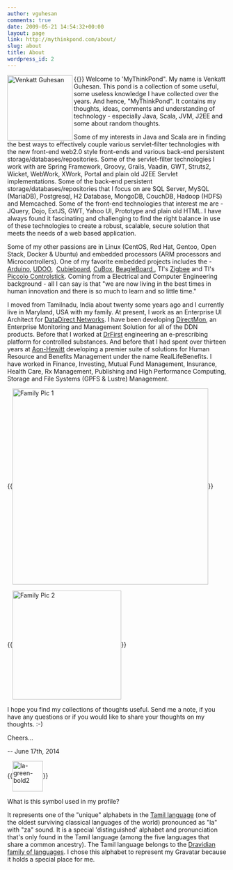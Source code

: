 ```yaml
---
author: vguhesan
comments: true
date: 2009-05-21 14:54:32+00:00
layout: page
link: http://mythinkpond.com/about/
slug: about
title: About
wordpress_id: 2
---
```



{{<img src="/img/common/VenkattGuhesan_Aug2017.jpg" alt="Venkatt Guhesan" width="150"  align="left" class="authorbox__avatar">}}
Welcome to 'MyThinkPond". My name is Venkatt Guhesan. This pond is a collection of some useful, some useless knowledge I have collected over the years. And hence, "MyThinkPond". It contains my thoughts, ideas, comments and understanding of technology - especially Java, Scala, JVM, J2EE and some about random thoughts.


Some of my interests in Java and Scala are in finding the best ways to effectively couple various servlet-filter technologies with the new front-end web2.0 style front-ends and various back-end persistent storage/databases/repositories. Some of the servlet-filter technologies I work with are Spring Framework, Groovy, Grails, Vaadin, GWT, Struts2, Wicket, WebWork, XWork, Portal and plain old J2EE Servlet implementations. Some of the back-end persistent storage/databases/repositories that I focus on are SQL Server, MySQL (MariaDB), Postgresql, H2 Database, MongoDB, CouchDB, Hadoop (HDFS) and Memcached. Some of the front-end technologies that interest me are - JQuery, Dojo, ExtJS, GWT, Yahoo UI, Prototype and plain old HTML. I have always found it fascinating and challenging to find the right balance in use of these technologies to create a robust, scalable, secure solution that meets the needs of a web based application.


Some of my other passions are in Linux (CentOS, Red Hat, Gentoo, Open Stack, Docker & Ubuntu) and embedded processors (ARM processors and Microcontrollers). One of my favorite embedded projects includes the - [Arduino](http://www.arduino.cc/), [UDOO](http://www.udoo.org/),  [Cubieboard](http://cubieboard.org/), [CuBox](http://www.solid-run.com/cubox), [BeagleBoard ](http://beagleboard.org/), TI's [Zigbee](https://www.sparkfun.com/categories/111) and TI's [Piccolo Controlstick](http://focus.ti.com/mcu/docs/mcuprodtoolsw.tsp?sectionId=95&tabId=1222&familyId=916&toolTypeId=1). Coming from a Electrical and Computer Engineering background - all I can say is that "we are now living in the best times in human innovation and there is so much to learn and so little time."


I moved from Tamilnadu, India about twenty some years ago and I currently live in Maryland, USA with my family. At present, I work as an Enterprise UI Architect for [DataDirect Networks](http://www.ddn.com). I have been developing [DirectMon](http://www.ddn.com/products/storage-management-directmon), an Enterprise Monitoring and Management Solution for all of the DDN products. Before that I worked at [DrFirst](http://www.drfirst.com/e-prescribing-for-controlled-substances.jsp) engineering an e-prescribing platform for controlled substances. And before that I had spent over thirteen years at [Aon-Hewitt](http://www.aon.com/human-capital-consulting/benefits-admin/default.jsp) developing a premier suite of solutions for Human Resource and Benefits Management under the name RealLifeBenefits. I have worked in Finance, Investing, Mutual Fund Management, Insurance, Health Care, Rx Management, Publishing and High Performance Computing, Storage and File Systems (GPFS & Lustre) Management.


{{<img src="/img/2009/05/imag0202-smile-2.jpg" alt="Family Pic 1" width="450"  align="center">}}

{{<img src="/img/2009/05/guhesan_family_photo_sml.jpg" alt="Family Pic 2" width="250" align="center">}}



I hope you find my collections of thoughts useful. Send me a note, if you have any questions or if you would like to share your thoughts on my thoughts. :-)

Cheers...

-- June 17th, 2014

{{<img src="/img/2009/05/la-green-bold2.jpg" alt="la-green-bold2" width="70"  align="center">}}

What is this symbol used in my profile?

It represents one of the "unique" alphabets in the [Tamil language](http://en.wikipedia.org/wiki/Tamil_language) (one of the oldest surviving classical languages of the world) pronounced as "la" with "za" sound. It is a special 'distinguished' alphabet and pronunciation that's only found in the Tamil language (among the five languages that share a common ancestry). The Tamil language belongs to the [Dravidian family of languages](http://en.wikipedia.org/wiki/Dravidian_languages). I chose this alphabet to represent my Gravatar because it holds a special place for me.


